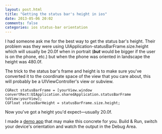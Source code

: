 ```yaml
---
layout: post.html
title: "Getting the status bar's height in ios"
date: 2013-05-06 20:02
comments: false
categories: ios status-bar orientation
---
```


I had someone ask me for the best way to get the status bar's height. Their problem was they were using UIApplication-statusBarFrame.size.height which will usually be 20.0f when in portrait (***but*** would be bigger if the user is on the phone, etc.) but when the phone was oriented in landscape the height was 480.0f.

The trick to the status bar's frame and height is to make sure you've converted it to the coordinate space of the view that you care about, this will probably be a UIViewController's view or subview.

``` objc
CGRect statusBarFrame = [yourView.window convertRect:UIApplication.sharedApplication.statusBarFrame toView:yourView];
CGFloat statusBarHeight = statusBarFrame.size.height;
```

Now you've got a height you'd expect—usually 20.0f.

I made a [demo app](https://github.com/travisjeffery/StatusBarDemo) that may make this concrete for you. Build &amp; Run, switch your device's orientation and watch the output in the Debug Area.
